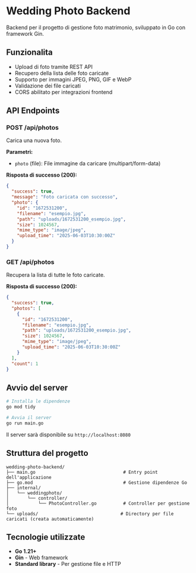 # Wedding Photo Backend

Backend per il progetto di gestione foto matrimonio, sviluppato in Go con framework Gin.

## Funzionalita

- Upload di foto tramite REST API
- Recupero della lista delle foto caricate
- Supporto per immagini JPEG, PNG, GIF e WebP
- Validazione dei file caricati
- CORS abilitato per integrazioni frontend

## API Endpoints

### POST /api/photos
Carica una nuova foto.

**Parametri:**
- `photo` (file): File immagine da caricare (multipart/form-data)

**Risposta di successo (200):**
```json
{
  "success": true,
  "message": "Foto caricata con successo",
  "photo": {
    "id": "1672531200",
    "filename": "esempio.jpg",
    "path": "uploads/1672531200_esempio.jpg",
    "size": 1024567,
    "mime_type": "image/jpeg",
    "upload_time": "2025-06-03T10:30:00Z"
  }
}
```

### GET /api/photos
Recupera la lista di tutte le foto caricate.

**Risposta di successo (200):**
```json
{
  "success": true,
  "photos": [
    {
      "id": "1672531200",
      "filename": "esempio.jpg",
      "path": "uploads/1672531200_esempio.jpg",
      "size": 1024567,
      "mime_type": "image/jpeg",
      "upload_time": "2025-06-03T10:30:00Z"
    }
  ],
  "count": 1
}
```

## Avvio del server

```bash
# Installa le dipendenze
go mod tidy

# Avvia il server
go run main.go
```

Il server sarà disponibile su `http://localhost:8080`

## Struttura del progetto

```
wedding-photo-backend/
├── main.go                                 # Entry point dell'applicazione
├── go.mod                                  # Gestione dipendenze Go
├── internal/
│   └── weddingphoto/
│       └── controller/
│           └── PhotoController.go          # Controller per gestione foto
└── uploads/                               # Directory per file caricati (creata automaticamente)
```

## Tecnologie utilizzate

- **Go 1.21+**
- **Gin** - Web framework
- **Standard library** - Per gestione file e HTTP
